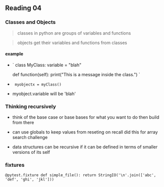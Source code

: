 ## Reading 04

### Classes and Objects

> classes in python are groups of variables and functions

> objects get their variables and functions from classes

#### example
 - ` class MyClass:
    variable = "blah"

    def function(self):
        print("This is a message inside the class.") `

- ` myobjectx = myClass()`

- myobject.variable will be 'blah'

### Thinking recursively

- think of the base case or base bases for what you want to do then build from there

- can use globals to keep values from reseting on recall  did this for array search challenge

- data structures can be recursive if it can be defined in terms of smaller versions of its self

### fixtures

`@pytest.fixture
def simple_file():
   return StringIO('\n'.join(['abc', 'def', 'ghi', 'jkl']))`